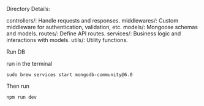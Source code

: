 Directory Details:

controllers/: Handle requests and responses.
middlewares/: Custom middleware for authentication, validation, etc.
models/: Mongoose schemas and models.
routes/: Define API routes.
services/: Business logic and interactions with models.
utils/: Utility functions.

Run DB

run in the terminal

`sudo brew services start mongodb-community@6.0`

Then run

`npm run dev`
